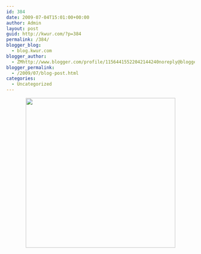 ```yaml
---
id: 384
date: 2009-07-04T15:01:00+00:00
author: Admin
layout: post
guid: http://kwur.com/?p=384
permalink: /384/
blogger_blog:
  - blog.kwur.com
blogger_author:
  - ZMhttp://www.blogger.com/profile/11564415522042144240noreply@blogger.com
blogger_permalink:
  - /2009/07/blog-post.html
categories:
  - Uncategorized
---
```

<div class="pf-content">
  <p>
    <a onblur="try {parent.deselectBloggerImageGracefully();} catch(e) {}" href="http://rlv.zcache.com/33rd_birthday_party_gifts_tshirt-p235637378994984331qn1r_400.jpg"><img style="display:block; margin:0px auto 10px; text-align:center;cursor:pointer; cursor:hand;width: 400px; height: 400px;" src="http://rlv.zcache.com/33rd_birthday_party_gifts_tshirt-p235637378994984331qn1r_400.jpg" border="0" alt="" /></a>
  </p>
</div>